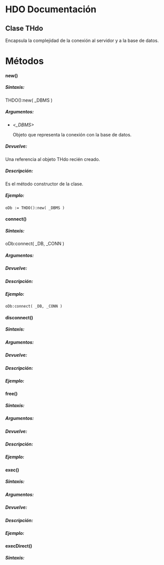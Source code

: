 
 # HDO Documentación


 ## Clase THdo

Encapsula la complejidad de la conexión al servidor y a la base de datos.

# Métodos

#### new()

##### **Sintaxis:**

THDO():new( _DBMS )

##### **Argumentos:**

- *<_DBMS>* 

  Objeto que representa la conexión con la base de datos.


##### **Devuelve:**

Una referencia al objeto THdo recién creado.

##### **Descripción:**

Es el método constructor de la clase.

##### **Ejemplo:**

```xbase
oDb := THDO():new( _DBMS )
```



#### connect()

##### Sintaxis:

oDb:connect( _DB, _CONN )

##### Argumentos:

##### Devuelve:

##### Descripción:

##### Ejemplo:

```Xbase
oDb:connect( _DB, _CONN )
```



#### disconnect()

##### Sintaxis:

##### Argumentos:

##### Devuelve:

##### Descripción:

##### Ejemplo:



#### free()

##### Sintaxis:

##### Argumentos:

##### Devuelve:

##### Descripción:

##### Ejemplo:



#### exec()

##### Sintaxis:

##### Argumentos:

##### Devuelve:

##### Descripción:

##### Ejemplo:



#### execDirect()

##### Sintaxis: